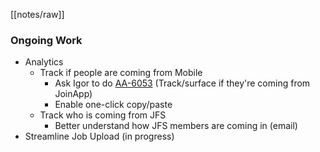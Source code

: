 [[notes/raw]]

### Ongoing Work
* Analytics
	* Track if people are coming from Mobile
		* Ask Igor to do [AA-6053](https://joblio.atlassian.net/browse/AA-6053) (Track/surface if they're coming from JoinApp)
		* Enable one-click copy/paste
	* Track who is coming from JFS
		* Better understand how JFS members are coming in (email)
* Streamline Job Upload (in progress)
  
  
 